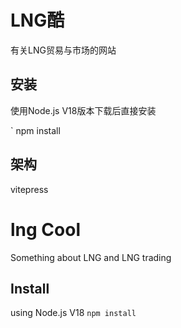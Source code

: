 # LNG酷

有关LNG贸易与市场的网站

## 安装

使用Node.js V18版本下载后直接安装

`
npm install

## 架构
vitepress


# lng Cool

Something about LNG and LNG trading

## Install

using Node.js V18
`
npm install
`




